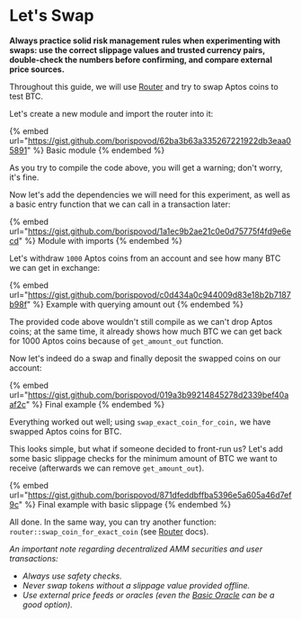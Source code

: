 # Let's Swap

**Always practice solid risk management rules when experimenting with swaps: use the correct slippage values and trusted currency pairs, double-check the numbers before confirming, and compare external price sources.**

Throughout this guide, we will use [Router](../smart-contracts/#router) and try to swap Aptos coins to test BTC.

Let's create a new module and import the router into it:

{% embed url="https://gist.github.com/borispovod/62ba3b63a335267221922db3eaa05891" %}
Basic module
{% endembed %}

As you try to compile the code above, you will get a warning; don't worry, it's fine.&#x20;

Now let's add the dependencies we will need for this experiment, as well as a basic entry function that we can call in a transaction later:

{% embed url="https://gist.github.com/borispovod/1a1ec9b2ae21c0e0d75775f4fd9e6ecd" %}
Module with imports
{% endembed %}

Let's withdraw `1000` Aptos coins from an account and see how many BTC we can get in exchange:

{% embed url="https://gist.github.com/borispovod/c0d434a0c944009d83e18b2b7187b98f" %}
Example with querying amount out
{% endembed %}

The provided code above wouldn't still compile as we can't drop Aptos coins; at the same time, it already shows how much BTC we can get back for 1000 Aptos coins because of `get_amount_out` function.

Now let's indeed do a swap and finally deposit the swapped coins on our account:

{% embed url="https://gist.github.com/borispovod/019a3b99214845278d2339bef40aaf2c" %}
Final example
{% endembed %}

Everything worked out well; using `swap_exact_coin_for_coin,` we have swapped Aptos coins for BTC.

This looks simple, but what if someone decided to front-run us? Let's add some basic slippage checks for the minimum amount of BTC we want to receive (afterwards we can remove `get_amount_out`).

{% embed url="https://gist.github.com/borispovod/871dfeddbffba5396e5a605a46d7ef9c" %}
Final example with basic slippage
{% endembed %}

All done. In the same way, you can try another function: `router::swap_coin_for_exact_coin` (see [Router](../smart-contracts/#router) docs).

_An important note regarding decentralized AMM securities and user transactions:_

* _Always use safety checks._
* _Never swap tokens without a slippage value provided offline._
* _Use external price feeds or oracles (even the_ [_Basic Oracle_](basic-oracle.md) _can be a good option)._

